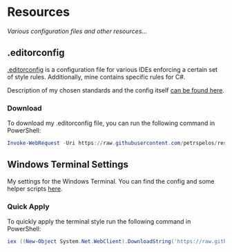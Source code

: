 # Resources

_Various configuration files and other resources..._

## .editorconfig

[.editorconfig](https://editorconfig.org/) is a configuration file for various IDEs enforcing a certain set of style rules. Additionally, mine contains specific rules for C#.

Description of my chosen standards and the config itself [can be found here](/editorconfig/README.md).

### Download

To download my .editorconfig file, you can run the following command in PowerShell:

```ps1
Invoke-WebRequest -Uri https://raw.githubusercontent.com/petrspelos/resources/main/editorconfig/.editorconfig -OutFile ./.editorconfig
```

## Windows Terminal Settings

My settings for the Windows Terminal. You can find the config and some helper scripts [here](/windows-terminal/).

### Quick Apply

To quickly apply the terminal style run the following command in PowerShell:

```ps1
iex ((New-Object System.Net.WebClient).DownloadString('https://raw.githubusercontent.com/petrspelos/resources/main/windows-terminal/quick-apply.ps1'))
```
